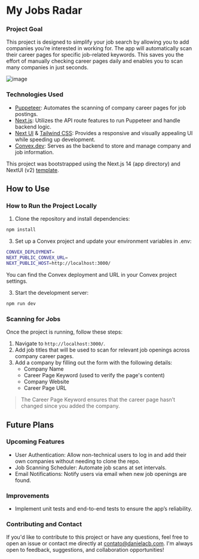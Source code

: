 # My Jobs Radar

### Project Goal

This project is designed to simplify your job search by allowing you to add companies you’re interested in working for. The app will automatically scan their career pages for specific job-related keywords. This saves you the effort of manually checking career pages daily and enables you to scan many companies in just seconds.

![image](https://github.com/user-attachments/assets/4be824a8-9953-47fb-815a-b4f5eea3f2a7)

### Technologies Used

- [Puppeteer](https://pptr.dev/): Automates the scanning of company career pages for job postings.
- [Next.js](https://nextjs.org/): Utilizes the API route features to run Puppeteer and handle backend logic.
- [Next UI](https://nextui.org/) & [Tailwind CSS](https://tailwindcss.com/): Provides a responsive and visually appealing UI while speeding up development.
- [Convex.dev](https://www.convex.dev/): Serves as the backend to store and manage company and job information.

This project was bootstrapped using the Next.js 14 (app directory) and NextUI (v2) [template](https://nextui.org/docs/frameworks/nextjs).

## How to Use

### How to Run the Project Locally

1. Clone the repository and install dependencies:

```bash
npm install
```

3. Set up a Convex project and update your environment variables in .env:

```bash
CONVEX_DEPLOYMENT=
NEXT_PUBLIC_CONVEX_URL=
NEXT_PUBLIC_HOST=http://localhost:3000/
```

You can find the Convex deployment and URL in your Convex project settings.

3. Start the development server:

```bash
npm run dev
```

### Scanning for Jobs

Once the project is running, follow these steps:

1. Navigate to `http://localhost:3000/`.
2. Add job titles that will be used to scan for relevant job openings across company career pages.
3. Add a company by filling out the form with the following details:
   - Company Name
   - Career Page Keyword (used to verify the page's content)
   - Company Website
   - Career Page URL

> The Career Page Keyword ensures that the career page hasn’t changed since you added the company.

## Future Plans

### Upcoming Features

- User Authentication: Allow non-technical users to log in and add their own companies without needing to clone the repo.
- Job Scanning Scheduler: Automate job scans at set intervals.
- Email Notifications: Notify users via email when new job openings are found.

### Improvements

- Implement unit tests and end-to-end tests to ensure the app’s reliability.

### Contributing and Contact

If you'd like to contribute to this project or have any questions, feel free to open an issue or contact me directly at [contato@danielacb.com](mailto:contato@danielacb.com). I'm always open to feedback, suggestions, and collaboration opportunities!
